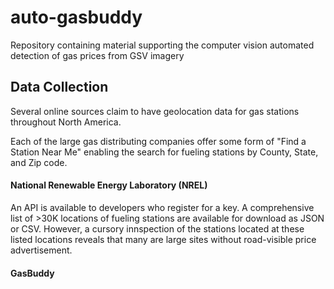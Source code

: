 # auto-gasbuddy
Repository containing material supporting the computer vision automated detection of gas prices from GSV imagery



## Data Collection

Several online sources claim to have geolocation data for gas stations throughout North America. 

Each of the large gas distributing companies offer some form of "Find a Station Near Me" enabling the search for fueling stations by County, State, and Zip code.

#### National Renewable Energy Laboratory (NREL)

An API is available to developers who register for a key. A comprehensive list of >30K locations of fueling stations are available for download as JSON or CSV.
However, a cursory innspection of the stations located at these listed locations reveals that many are large sites without road-visible price advertisement.

#### GasBuddy


